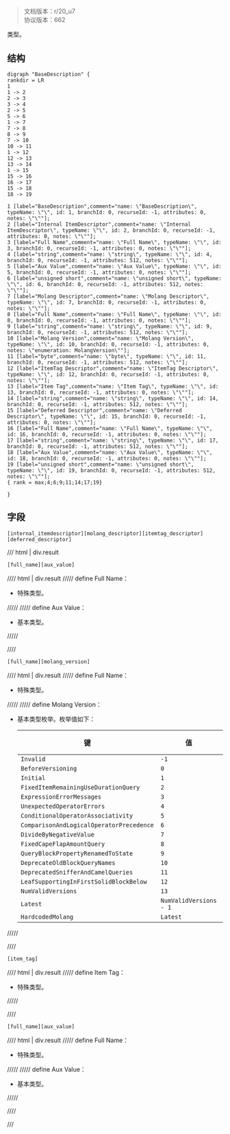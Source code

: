 # <!-- md:samp BaseDescription -->

> 文档版本：r/20_u7<br/>协议版本：662

<!-- md:samp BaseDescription -->类型。

## 结构

```viz
digraph "BaseDescription" {
rankdir = LR
1
1 -> 2
2 -> 3
3 -> 4
2 -> 5
5 -> 6
1 -> 7
7 -> 8
8 -> 9
7 -> 10
10 -> 11
1 -> 12
12 -> 13
13 -> 14
1 -> 15
15 -> 16
16 -> 17
15 -> 18
18 -> 19

1 [label="BaseDescription",comment="name: \"BaseDescription\", typeName: \"\", id: 1, branchId: 0, recurseId: -1, attributes: 0, notes: \"\""];
2 [label="Internal ItemDescriptor",comment="name: \"Internal ItemDescriptor\", typeName: \"\", id: 2, branchId: 0, recurseId: -1, attributes: 0, notes: \"\""];
3 [label="Full Name",comment="name: \"Full Name\", typeName: \"\", id: 3, branchId: 0, recurseId: -1, attributes: 0, notes: \"\""];
4 [label="string",comment="name: \"string\", typeName: \"\", id: 4, branchId: 0, recurseId: -1, attributes: 512, notes: \"\""];
5 [label="Aux Value",comment="name: \"Aux Value\", typeName: \"\", id: 5, branchId: 0, recurseId: -1, attributes: 0, notes: \"\""];
6 [label="unsigned short",comment="name: \"unsigned short\", typeName: \"\", id: 6, branchId: 0, recurseId: -1, attributes: 512, notes: \"\""];
7 [label="Molang Descriptor",comment="name: \"Molang Descriptor\", typeName: \"\", id: 7, branchId: 0, recurseId: -1, attributes: 0, notes: \"\""];
8 [label="Full Name",comment="name: \"Full Name\", typeName: \"\", id: 8, branchId: 0, recurseId: -1, attributes: 0, notes: \"\""];
9 [label="string",comment="name: \"string\", typeName: \"\", id: 9, branchId: 0, recurseId: -1, attributes: 512, notes: \"\""];
10 [label="Molang Version",comment="name: \"Molang Version\", typeName: \"\", id: 10, branchId: 0, recurseId: -1, attributes: 0, notes: \"enumeration: MolangVersion\""];
11 [label="byte",comment="name: \"byte\", typeName: \"\", id: 11, branchId: 0, recurseId: -1, attributes: 512, notes: \"\""];
12 [label="ItemTag Descriptor",comment="name: \"ItemTag Descriptor\", typeName: \"\", id: 12, branchId: 0, recurseId: -1, attributes: 0, notes: \"\""];
13 [label="Item Tag",comment="name: \"Item Tag\", typeName: \"\", id: 13, branchId: 0, recurseId: -1, attributes: 0, notes: \"\""];
14 [label="string",comment="name: \"string\", typeName: \"\", id: 14, branchId: 0, recurseId: -1, attributes: 512, notes: \"\""];
15 [label="Deferred Descriptor",comment="name: \"Deferred Descriptor\", typeName: \"\", id: 15, branchId: 0, recurseId: -1, attributes: 0, notes: \"\""];
16 [label="Full Name",comment="name: \"Full Name\", typeName: \"\", id: 16, branchId: 0, recurseId: -1, attributes: 0, notes: \"\""];
17 [label="string",comment="name: \"string\", typeName: \"\", id: 17, branchId: 0, recurseId: -1, attributes: 512, notes: \"\""];
18 [label="Aux Value",comment="name: \"Aux Value\", typeName: \"\", id: 18, branchId: 0, recurseId: -1, attributes: 0, notes: \"\""];
19 [label="unsigned short",comment="name: \"unsigned short\", typeName: \"\", id: 19, branchId: 0, recurseId: -1, attributes: 512, notes: \"\""];
{ rank = max;4;6;9;11;14;17;19}

}

```

## 字段

```title='BaseDescription'
[internal_itemdescriptor][molang_descriptor][itemtag_descriptor][deferred_descriptor]
```

/// html | div.result
```title='Internal ItemDescriptor'
[full_name][aux_value]
```

//// html | div.result
///// define
Full Name：[<!-- md:samp string -->](../types/string.md)

- 特殊类型。


/////
///// define
Aux Value：<!-- md:samp unsigned short -->

- 基本类型。


/////

////
```title='Molang Descriptor'
[full_name][molang_version]
```

//// html | div.result
///// define
Full Name：[<!-- md:samp string -->](../types/string.md)

- 特殊类型。


/////
///// define
Molang Version：<!-- md:samp byte -->

- 基本类型枚举。枚举值如下：

  |键|值|描述|
  |---|---|---|
  |`Invalid`|`-1`||
  |`BeforeVersioning`|`0`||
  |`Initial`|`1`||
  |`FixedItemRemainingUseDurationQuery`|`2`||
  |`ExpressionErrorMessages`|`3`||
  |`UnexpectedOperatorErrors`|`4`||
  |`ConditionalOperatorAssociativity`|`5`||
  |`ComparisonAndLogicalOperatorPrecedence`|`6`||
  |`DivideByNegativeValue`|`7`||
  |`FixedCapeFlapAmountQuery`|`8`||
  |`QueryBlockPropertyRenamedToState`|`9`||
  |`DeprecateOldBlockQueryNames`|`10`||
  |`DeprecatedSnifferAndCamelQueries`|`11`||
  |`LeafSupportingInFirstSolidBlockBelow`|`12`||
  |`NumValidVersions`|`13`||
  |`Latest`|`NumValidVersions - 1`||
  |`HardcodedMolang`|`Latest`||



/////

////
```title='ItemTag Descriptor'
[item_tag]
```

//// html | div.result
///// define
Item Tag：[<!-- md:samp string -->](../types/string.md)

- 特殊类型。


/////

////
```title='Deferred Descriptor'
[full_name][aux_value]
```

//// html | div.result
///// define
Full Name：[<!-- md:samp string -->](../types/string.md)

- 特殊类型。


/////
///// define
Aux Value：<!-- md:samp unsigned short -->

- 基本类型。


/////

////

///

